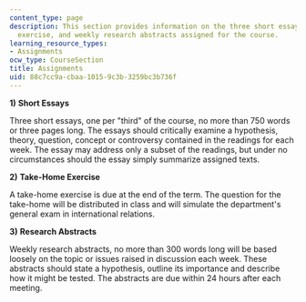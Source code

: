 ```yaml
---
content_type: page
description: This section provides information on the three short essays, take-home
  exercise, and weekly research abstracts assigned for the course.
learning_resource_types:
- Assignments
ocw_type: CourseSection
title: Assignments
uid: 88c7cc9a-cbaa-1015-9c3b-3259bc3b736f
---
```


**1)** **Short Essays**

Three short essays, one per "third" of the course, no more than 750 words or three pages long. The essays should critically examine a hypothesis, theory, question, concept or controversy contained in the readings for each week. The essay may address only a subset of the readings, but under no circumstances should the essay simply summarize assigned texts.

**2)** **Take-Home Exercise**

A take-home exercise is due at the end of the term. The question for the take-home will be distributed in class and will simulate the department's general exam in international relations.

**3)** **Research Abstracts**

Weekly research abstracts, no more than 300 words long will be based loosely on the topic or issues raised in discussion each week. These abstracts should state a hypothesis, outline its importance and describe how it might be tested. The abstracts are due within 24 hours after each meeting.